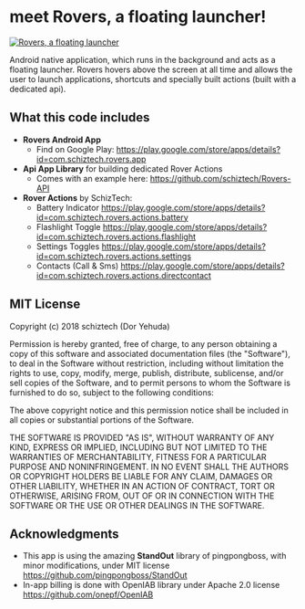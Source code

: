 # meet Rovers, a floating launcher!

[![Rovers, a floating launcher](https://img.youtube.com/vi/j292tfnN49Q/0.jpg)](https://www.youtube.com/watch?v=j292tfnN49Q "Everything Is AWESOME")

Android native application, which runs in the background and acts as a floating launcher.
Rovers hovers above the screen at all time and allows the user to launch applications, shortcuts and specially built actions (built with a dedicated api).

## What this code includes
* **Rovers Android App**
	* Find on Google Play: https://play.google.com/store/apps/details?id=com.schiztech.rovers.app
* **Api App Library** for building dedicated Rover Actions
	* Comes with an example here: https://github.com/schiztech/Rovers-API
* **Rover Actions** by SchizTech:
	* Battery Indicator https://play.google.com/store/apps/details?id=com.schiztech.rovers.actions.battery
	* Flashlight Toggle https://play.google.com/store/apps/details?id=com.schiztech.rovers.actions.flashlight
	* Settings Toggles https://play.google.com/store/apps/details?id=com.schiztech.rovers.actions.settings
	* Contacts (Call & Sms) https://play.google.com/store/apps/details?id=com.schiztech.rovers.actions.directcontact
	
## MIT License
Copyright (c) 2018 schiztech (Dor Yehuda)

Permission is hereby granted, free of charge, to any person obtaining a copy
of this software and associated documentation files (the "Software"), to deal
in the Software without restriction, including without limitation the rights
to use, copy, modify, merge, publish, distribute, sublicense, and/or sell
copies of the Software, and to permit persons to whom the Software is
furnished to do so, subject to the following conditions:

The above copyright notice and this permission notice shall be included in all
copies or substantial portions of the Software.

THE SOFTWARE IS PROVIDED "AS IS", WITHOUT WARRANTY OF ANY KIND, EXPRESS OR
IMPLIED, INCLUDING BUT NOT LIMITED TO THE WARRANTIES OF MERCHANTABILITY,
FITNESS FOR A PARTICULAR PURPOSE AND NONINFRINGEMENT. IN NO EVENT SHALL THE
AUTHORS OR COPYRIGHT HOLDERS BE LIABLE FOR ANY CLAIM, DAMAGES OR OTHER
LIABILITY, WHETHER IN AN ACTION OF CONTRACT, TORT OR OTHERWISE, ARISING FROM,
OUT OF OR IN CONNECTION WITH THE SOFTWARE OR THE USE OR OTHER DEALINGS IN THE
SOFTWARE.

## Acknowledgments
* This app is using the amazing **StandOut** library of pingpongboss, with minor modifications, under MIT license https://github.com/pingpongboss/StandOut
* In-app billing is done with OpenIAB library under Apache 2.0 license https://github.com/onepf/OpenIAB

